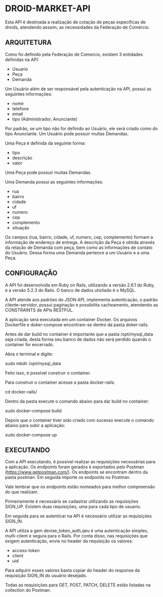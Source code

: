 # DROID-MARKET-API

Esta API é destinada a realização de cotação de peças específicas de droids, atendendo asssim, as necessidades da Federação de Comércio.

## ARQUITETURA

Como foi definido pela Federação de Comercio, existem 3 entidades definidas na API: 

* Usuario
* Peça
* Demanda

Um Usuário além de ser responsável pela autenticação na API, possui as seguintes informações:

* nome
* telefone
* email
* tipo (Administrador, Anunciante)

Por padrão, se um tipo não for definido ao Usuário, ele será criado como do tipo Anunciante. Um Usuário pode possuir muitas Demandas.

Uma Peça é definida da seguinte forma:

* tipo
* descrição
* valor

Uma Peça pode possuir muitas Demandas.

Uma Demanda possui as seguintes informações:

* rua
* bairro
* cidade
* uf
* numero
* cep
* complemento
* situação

Os campos (rua, bairro, cidade, uf, numero, cep, complemento) formam a informação de endereço de entrega. A descrição da Peça é obtida através da relação de Demanda com peça, bem como as informações de contato do Usuário. Dessa forma uma Demanda pertence a um Usuário e a uma Peça.

## CONFIGURAÇÃO

A API foi desenvolvida em Ruby on Rails, utilizando a versão 2.6.1 do Ruby, e a versão 5.2.3 do Rails. O banco de dados utizliado é o MySQL.

A API atende aos padrões do JSON API, implementa autenticação, o padrão cliente-servidor, possui paginação e possibilita cacheamento, atendendo as CONSTRAINTS de APIs RESTFUL.

A aplicação será executada em um container Docker. Os arquivos Dockerfile e doker-compose encontram-se dentro da pasta doker-rails.

Antes de dar build no container é importante que a pasta /opt/mysql_data seja criada, desta forma seu banco de dados não será perdido quando o container for encerrado.

Abra o terminal e digite:

sudo mkdir /opt/mysql_data

Feito isso, é possível construir o container.

Para construir o container acesse a pasta docker-rails:

cd docker-rails/

Dentro da pasta execute o comando abaixo para dar build no container:

sudo docker-compose build

Depois que o container tiver sido criado com sucesso execute o comando abaixo para subir a aplicação:

sudo docker-compose up

## EXECUTANDO

Com a API executando, é possível realizar as requisições necessárias para a aplicação.
Os endpoints foram gerados e exportados pelo Postman (https://www.getpostman.com/). Os endpoints se encontram dentro da pasta postman. Em seguida importe os endpoints no Postman.

Vale lembrar que os endpoints estão nomeados para melhor compreensão do que realizam.

Primeiramente é necessário se cadastrar utilizando as requisições SIGN_UP. Existem duas requisições, uma para cada tipo de usuario.

Em seguida para se autenticar na API é necessário utilizar as requisições SIGN_IN.

A API utiliza a gem devise_token_auth,qeu é uma autenticação simples, multi-client e segura para o Rails. Por conta disso, nas requisições que exigem autenticação, envie no header da requisição os valores:

* access-token
* client
* uid

Para adquirir esses valores basta copiar do header do response da requisição SIGN_IN do usuário desejado.

Todas as requisições para GET, POST, PATCH, DELETE estão listadas na collection do Postman.

